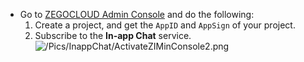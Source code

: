 - Go to [ZEGOCLOUD Admin Console](https://console.zegocloud.com/) and do the following:
    1.  Create a project, and get the `AppID` and `AppSign` of your project. 
    2.  Subscribe to the **In-app Chat** service.
![/Pics/InappChat/ActivateZIMinConsole2.png](/Pics/InappChat/ActivateZIMinConsole2.png)














